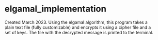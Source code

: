 # elgamal_implementation
Created March 2023. Using the elgamal algorithm, this program takes a plain text file (fully customizable) and encrypts it using a cipher file and a set of keys. The file with the decrypted message is printed to the terminal.
